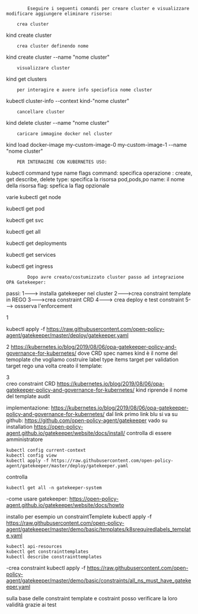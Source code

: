             Eseguire i seguenti comandi per creare cluster e visualizzare modificare aggiungere eliminare risorse:

        crea cluster
kind create cluster

        crea cluster definendo nome 
kind create cluster --name "nome cluster"

        visualizzare cluster
kind get clusters

        per interagire e avere info speciofica nome cluster
kubectl cluster-info --context kind-"nome cluster"

        cancellare cluster
kind delete cluster --name "nome cluster"

        caricare immagine docker nel cluster
kind load docker-image my-custom-image-0 my-custom-image-1 --name "nome cluster"

        PER INTERAGIRE CON KUBERNETES USO:
kubectl command type name flags
    command: specifica operazione : create, get describe, delete
    type: specifica la risorsa pod,pods,po
    name: il nome della risorsa
    flag: spefica la flag opzionale

varie
kubectl get node

kubectl get pod

kubectl get svc

kubectl get all

kubectl get deployments

kubectl get services

kubectl get ingress


            Dopo avre creato/costumizzato cluster passo ad integrazione OPA Gatekeeper:


passi:
1---> installa gatekeeper nel cluster
2--->crea constraint template in REGO
3--->crea constraint CRD
4---> crea deploy e test constraint
5---> ossserva l'enforcement

1	

kubectl apply -f https://raw.githubusercontent.com/open-policy-agent/gatekeeper/master/deploy/gatekeeper.yaml


2	https://kubernetes.io/blog/2019/08/06/opa-gatekeeper-policy-and-governance-for-kubernetes/
dove CRD spec names kind è il nome del temoplate che vogliamo costruire label type items
target per validation
target rego 
una volta creato il template:


3	
creo constraint CRD https://kubernetes.io/blog/2019/08/06/opa-gatekeeper-policy-and-governance-for-kubernetes/
kind riprende il nome del template
audit


implementazione:
https://kubernetes.io/blog/2019/08/06/opa-gatekeeper-policy-and-governance-for-kubernetes/ dal link primo link blu si va su github:
https://github.com/open-policy-agent/gatekeeper
vado su installation
https://open-policy-agent.github.io/gatekeeper/website/docs/install/
controlla di essere amministratore

	kubectl config current-context
	kubectl config view
	kubectl apply -f https://raw.githubusercontent.com/open-policy-agent/gatekeeper/master/deploy/gatekeeper.yaml

controlla

	kubectl get all -n gatekeeper-system

-come usare gatekeeper: 	https://open-policy-agent.github.io/gatekeeper/website/docs/howto

installo per esempio un constraintTemplete 	kubectl apply -f https://raw.githubusercontent.com/open-policy-agent/gatekeeper/master/demo/basic/templates/k8srequiredlabels_template.yaml

	kubectl api-resources 
	kubectl get constrainttemplates
	kubectl describe constrainttemplates

-crea constraint
	kubectl apply -f https://raw.githubusercontent.com/open-policy-agent/gatekeeper/master/demo/basic/constraints/all_ns_must_have_gatekeeper.yaml

sulla base delle constraint template e costraint posso verificare la loro validità  grazie ai test
